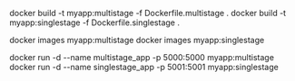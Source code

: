 docker build -t myapp:multistage -f Dockerfile.multistage .
docker build -t myapp:singlestage -f Dockerfile.singlestage .


docker images myapp:multistage
docker images myapp:singlestage

docker run -d --name multistage_app -p 5000:5000 myapp:multistage
docker run -d --name singlestage_app -p 5001:5001 myapp:singlestage
